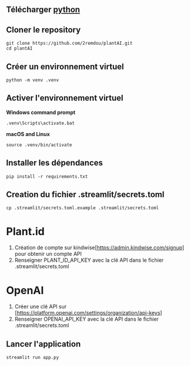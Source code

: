 
## Télécharger [python](https://www.python.org/downloads/)

## Cloner le repository
```
git clone https://github.com/2remdou/plantAI.git
cd plantAI
```

## Créer un environnement virtuel
```
python -m venv .venv
```

## Activer l'environnement virtuel

**Windows command prompt**
```
.venv\Scripts\activate.bat
```

**macOS and Linux**
```
source .venv/bin/activate
```


## Installer les dépendances
```
pip install -r requirements.txt
```

## Creation du fichier .streamlit/secrets.toml
```
cp .streamlit/secrets.toml.example .streamlit/secrets.toml
```

# Plant.id
1. Création de compte sur kindwise[https://admin.kindwise.com/signup] pour obtenir un compte API
2. Renseigner PLANT_ID_API_KEY avec la clé API dans le fichier .streamlit/secrets.toml

# OpenAI
1. Créer une clé API sur [https://platform.openai.com/settings/organization/api-keys] 
2. Renseigner OPENAI_API_KEY avec la clé API dans le fichier .streamlit/secrets.toml 

## Lancer l'application
```
streamlit run app.py
```